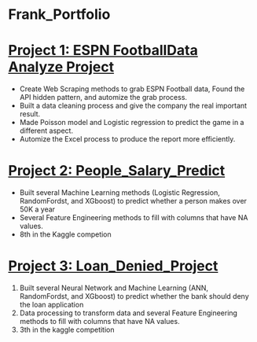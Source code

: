 # Frank_Portfolio
# [Project 1: ESPN FootballData Analyze Project](https://github.com/FrankDTS/ESPN-Football-Analyze)

  * Create Web Scraping methods to grab ESPN Football data, Found the API hidden pattern, and automize the grab process.
  * Built a data cleaning process and give the company the real important result.
  * Made Poisson model and Logistic regression to predict the game in a different aspect.
  * Automize the Excel process to produce the report more efficiently.

# [Project 2: People_Salary_Predict](https://github.com/FrankDTS/Predict_Perple_Salary)
  * Built several Machine Learning methods (Logistic Regression, RandomFordst, and XGboost) to predict whether a person makes over 50K a year
  * Several Feature Engineering methods to fill with columns that have NA values.
  * 8th in the Kaggle competion


# [Project 3: Loan_Denied_Project](https://github.com/FrankDTS/Loan_Denied_Project)
  1. Built several Neural Network and Machine Learning (ANN, RandomFordst, and XGboost) to predict whether the bank should deny the loan application
  2. Data processing to transform data and several Feature Engineering methods to fill with columns that have NA values.
  3. 3th in the kaggle competition
